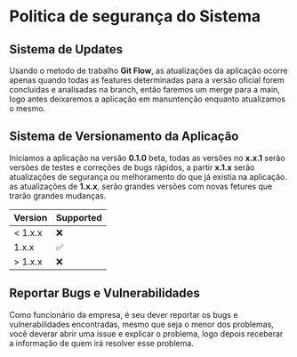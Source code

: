 # Politica de segurança do Sistema

## Sistema de Updates

Usando o metodo de trabalho __Git Flow__, as atualizações da aplicação ocorre apenas quando todas as features determinadas para a versão oficial forem concluidas e analisadas na branch, então faremos um merge para a main, logo antes deixaremos a aplicação em manuntenção enquanto atualizamos o mesmo.

## Sistema de Versionamento da Aplicação

Iniciamos a aplicação na versão __0.1.0__ beta, todas as versões no __x.x.1__ serão versões de testes e correções de bugs rápidos, a partir __x.1.x__ serão atualizações de segurança ou melhoramento do que já existia na aplicação. as atualizações de __1.x.x__, serão grandes versões com novas fetures que trarão grandes mudanças.

| Version | Supported          |
| ------- | ------------------ |
| < 1.x.x | :x:                |
| 1.x.x   | :white_check_mark: |
| > 1.x.x | :x:                |

## Reportar Bugs e Vulnerabilidades

Como funcionário da empresa, é seu dever reportar os bugs e vulnerabilidades encontradas, mesmo que seja o menor dos problemas, você deverar abrir uma issue e explicar o problema, logo depois receberar a informação de quem irá resolver esse problema.
